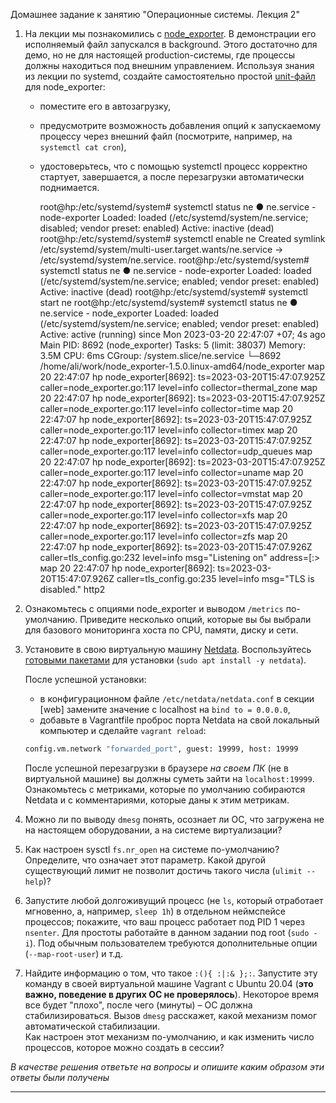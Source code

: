 Домашнее задание к занятию "Операционные системы. Лекция 2"


1. На лекции мы познакомились с [node_exporter](https://github.com/prometheus/node_exporter/releases). В демонстрации его исполняемый файл запускался в background. Этого достаточно для демо, но не для настоящей production-системы, где процессы должны находиться под внешним управлением. Используя знания из лекции по systemd, создайте самостоятельно простой [unit-файл](https://www.freedesktop.org/software/systemd/man/systemd.service.html) для node_exporter:

    * поместите его в автозагрузку,
    * предусмотрите возможность добавления опций к запускаемому процессу через внешний файл (посмотрите, например, на `systemctl cat cron`),
    * удостоверьтесь, что с помощью systemctl процесс корректно стартует, завершается, а после перезагрузки автоматически поднимается.

         
         
         root@hp:/etc/systemd/system# systemctl status ne
         ● ne.service - node-exporter
            Loaded: loaded (/etc/systemd/system/ne.service; disabled; vendor preset: enabled)
            Active: inactive (dead)
         root@hp:/etc/systemd/system# systemctl enable ne
         Created symlink /etc/systemd/system/multi-user.target.wants/ne.service → /etc/systemd/system/ne.service.
         root@hp:/etc/systemd/system# systemctl status ne
         ● ne.service - node-exporter
            Loaded: loaded (/etc/systemd/system/ne.service; enabled; vendor preset: enabled)
            Active: inactive (dead)
         root@hp:/etc/systemd/system# systemctl start ne
         root@hp:/etc/systemd/system# systemctl status ne
         ● ne.service - node_exporter
            Loaded: loaded (/etc/systemd/system/ne.service; enabled; vendor preset: enabled)
            Active: active (running) since Mon 2023-03-20 22:47:07 +07; 4s ago
            Main PID: 8692 (node_exporter)
               Tasks: 5 (limit: 38037)
            Memory: 3.5M
               CPU: 6ms
            CGroup: /system.slice/ne.service
                      └─8692 /home/ali/work/node_exporter-1.5.0.linux-amd64/node_exporter
      мар 20 22:47:07 hp node_exporter[8692]: ts=2023-03-20T15:47:07.925Z caller=node_exporter.go:117 level=info collector=thermal_zone
      мар 20 22:47:07 hp node_exporter[8692]: ts=2023-03-20T15:47:07.925Z caller=node_exporter.go:117 level=info collector=time
      мар 20 22:47:07 hp node_exporter[8692]: ts=2023-03-20T15:47:07.925Z caller=node_exporter.go:117 level=info collector=timex
      мар 20 22:47:07 hp node_exporter[8692]: ts=2023-03-20T15:47:07.925Z caller=node_exporter.go:117 level=info collector=udp_queues
      мар 20 22:47:07 hp node_exporter[8692]: ts=2023-03-20T15:47:07.925Z caller=node_exporter.go:117 level=info collector=uname
      мар 20 22:47:07 hp node_exporter[8692]: ts=2023-03-20T15:47:07.925Z caller=node_exporter.go:117 level=info collector=vmstat
      мар 20 22:47:07 hp node_exporter[8692]: ts=2023-03-20T15:47:07.925Z caller=node_exporter.go:117 level=info collector=xfs
      мар 20 22:47:07 hp node_exporter[8692]: ts=2023-03-20T15:47:07.925Z caller=node_exporter.go:117 level=info collector=zfs
      мар 20 22:47:07 hp node_exporter[8692]: ts=2023-03-20T15:47:07.926Z caller=tls_config.go:232 level=info msg="Listening on" address=[:>
      мар 20 22:47:07 hp node_exporter[8692]: ts=2023-03-20T15:47:07.926Z caller=tls_config.go:235 level=info msg="TLS is disabled." http2

2. Ознакомьтесь с опциями node_exporter и выводом `/metrics` по-умолчанию. Приведите несколько опций, которые вы бы выбрали для базового мониторинга хоста по CPU, памяти, диску и сети.

3. Установите в свою виртуальную машину [Netdata](https://github.com/netdata/netdata). Воспользуйтесь [готовыми пакетами](https://packagecloud.io/netdata/netdata/install) для установки (`sudo apt install -y netdata`). 
   
   После успешной установки:
    * в конфигурационном файле `/etc/netdata/netdata.conf` в секции [web] замените значение с localhost на `bind to = 0.0.0.0`,
    * добавьте в Vagrantfile проброс порта Netdata на свой локальный компьютер и сделайте `vagrant reload`:

    ```bash
    config.vm.network "forwarded_port", guest: 19999, host: 19999
    ```

    После успешной перезагрузки в браузере *на своем ПК* (не в виртуальной машине) вы должны суметь зайти на `localhost:19999`. Ознакомьтесь с метриками, которые по умолчанию собираются Netdata и с комментариями, которые даны к этим метрикам.

4. Можно ли по выводу `dmesg` понять, осознает ли ОС, что загружена не на настоящем оборудовании, а на системе виртуализации?

5. Как настроен sysctl `fs.nr_open` на системе по-умолчанию? Определите, что означает этот параметр. Какой другой существующий лимит не позволит достичь такого числа (`ulimit --help`)?

6. Запустите любой долгоживущий процесс (не `ls`, который отработает мгновенно, а, например, `sleep 1h`) в отдельном неймспейсе процессов; покажите, что ваш процесс работает под PID 1 через `nsenter`. Для простоты работайте в данном задании под root (`sudo -i`). Под обычным пользователем требуются дополнительные опции (`--map-root-user`) и т.д.

7. Найдите информацию о том, что такое `:(){ :|:& };:`. Запустите эту команду в своей виртуальной машине Vagrant с Ubuntu 20.04 (**это важно, поведение в других ОС не проверялось**). Некоторое время все будет "плохо", после чего (минуты) – ОС должна стабилизироваться. Вызов `dmesg` расскажет, какой механизм помог автоматической стабилизации.  
Как настроен этот механизм по-умолчанию, и как изменить число процессов, которое можно создать в сессии?

*В качестве решения ответьте на вопросы и опишите каким образом эти ответы были получены*

----



